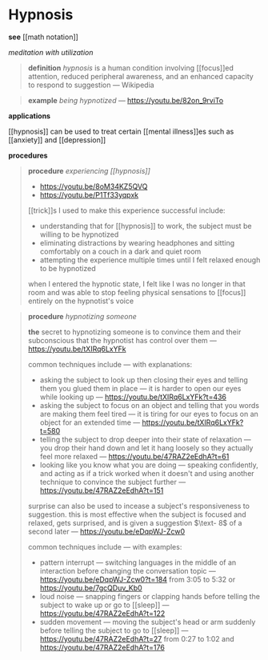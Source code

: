# Hypnosis

**see** [[math notation]]

_meditation with utilization_

> **definition** _hypnosis_ is a human condition involving [[focus]]ed attention, reduced peripheral awareness, and an enhanced capacity to respond to suggestion &mdash; Wikipedia

> **example** _being hypnotized_ &mdash; <https://youtu.be/82on_9rviTo>

**applications**

[[hypnosis]] can be used to treat certain [[mental illness]]es such as [[anxiety]] and [[depression]]

**procedures**

> **procedure** _experiencing [[hypnosis]]_
>
> - <https://youtu.be/8oM34KZ5QVQ>
> - <https://youtu.be/P1Tf33yqpxk>
>
> [[trick]]s I used to make this experience successful include:
>
> - understanding that for [[hypnosis]] to work, the subject must be willing to be hypnotized
> - eliminating distractions by wearing headphones and sitting comfortably on a couch in a dark and quiet room
> - attempting the experience multiple times until I felt relaxed enough to be hypnotized
>
> when I entered the hypnotic state, I felt like I was no longer in that room and was able to stop feeling physical sensations to [[focus]] entirely on the hypnotist's voice

> **procedure** _hypnotizing someone_
>
> **the** secret to hypnotizing someone is to convince them and their subconscious that the hypnotist has control over them &mdash; <https://youtu.be/tXIRq6LxYFk>
>
> common techniques include &mdash; with explanations:
>
> - asking the subject to look up then closing their eyes and telling them you glued them in place &mdash; it is harder to open our eyes while looking up &mdash; <https://youtu.be/tXIRq6LxYFk?t=436>
> - asking the subject to focus on an object and telling that you words are making them feel tired &mdash; it is tiring for our eyes to focus on an object for an extended time &mdash; <https://youtu.be/tXIRq6LxYFk?t=580>
> - telling the subject to drop deeper into their state of relaxation &mdash; you drop their hand down and let it hang loosely so they actually feel more relaxed &mdash; <https://youtu.be/47RAZ2eEdhA?t=61>
> - looking like you know what you are doing &mdash; speaking confidently, and acting as if a trick worked when it doesn't and using another technique to convince the subject further &mdash; <https://youtu.be/47RAZ2eEdhA?t=151>
>
> surprise can also be used to incease a subject's responsiveness to suggestion. this is most effective when the subject is focused and relaxed, gets surprised, and is given a suggestion $\text- 8$ of a second later &mdash; <https://youtu.be/eDqpWJ-Zcw0>
>
> common techniques include &mdash; with examples:
>
> - pattern interrupt &mdash; switching languages in the middle of an interaction before changing the conversation topic &mdash; <https://youtu.be/eDqpWJ-Zcw0?t=184> from 3:05 to 5:32 or <https://youtu.be/7gcQDuv_Kb0>
> - loud noise &mdash; snapping fingers or clapping hands before telling the subject to wake up or go to [[sleep]] &mdash; <https://youtu.be/47RAZ2eEdhA?t=122>
> - sudden movement &mdash; moving the subject's head or arm suddenly before telling the subject to go to [[sleep]] &mdash; <https://youtu.be/47RAZ2eEdhA?t=27> from 0:27 to 1:02 and <https://youtu.be/47RAZ2eEdhA?t=176>
